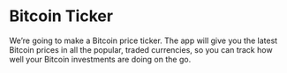 

#  Bitcoin Ticker

We’re going to make a Bitcoin price ticker. The app will give you the latest Bitcoin prices in all the popular, traded currencies, so you can track how well your Bitcoin investments are doing on the go.


